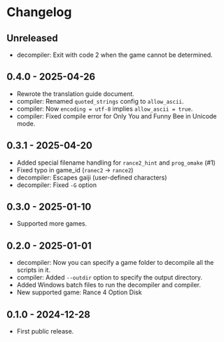 # Changelog

## Unreleased
- decompiler: Exit with code 2 when the game cannot be determined.

## 0.4.0 - 2025-04-26
- Rewrote the translation guide document.
- compiler: Renamed `quoted_strings` config to `allow_ascii`.
- compiler: Now `encoding = utf-8` implies `allow_ascii = true`.
- compiler: Fixed compile error for Only You and Funny Bee in Unicode mode.

## 0.3.1 - 2025-04-20
- Added special filename handling for `rance2_hint` and `prog_omake` (#1)
- Fixed typo in game_id (`ranec2` -> `rance2`)
- decompiler: Escapes gaiji (user-defined characters)
- decompiler: Fixed `-G` option

## 0.3.0 - 2025-01-10
- Supported more games.

## 0.2.0 - 2025-01-01
- decompiler: Now you can specify a game folder to decompile all the scripts in it.
- compiler: Added `--outdir` option to specify the output directory.
- Added Windows batch files to run the decompiler and compiler.
- New supported game: Rance 4 Option Disk

## 0.1.0 - 2024-12-28
- First public release.
